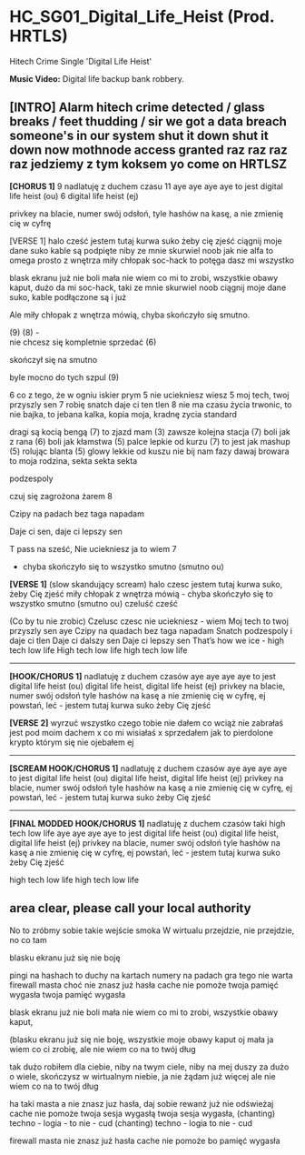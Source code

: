 # HC_SG01_Digital_Life_Heist (Prod. HRTLS)
Hitech Crime Single 'Digital Life Heist'

**Music Video:** Digital life backup bank robbery.

**[INTRO]**
Alarm
hitech crime detected 
/ glass breaks / feet thudding /
sir we got a data breach someone's in our system
shut it down shut it down now
mothnode access granted
raz raz raz raz jedziemy z tym koksem yo
come on HRTLSZ
---
**[CHORUS 1]**
9 nadlatuję z duchem czasu
11 aye aye aye aye to jest digital life heist (ou) 
6 digital life heist (ej)

privkey na blacie, numer swój odsłoń, 
tyle hashów na kasę, a nie zmienię cię w cyfrę

[VERSE 1]
halo cześć jestem tutaj kurwa suko żeby cię zjeść
ciągnij moje dane suko
kable są podpięte
niby ze mnie skurwiel noob
jak nie alfa to omega
prosto z wnętrza miły chłopak
soc-hack to potęga dasz mi wszystko 

blask ekranu już nie boli 
mała nie wiem co mi to zrobi, wszystkie obawy kaput, 
dużo da mi soc-hack, taki ze mnie skurwiel noob
ciągnij moje dane suko, kable podłączone są i już

Ale miły chłopak z wnętrza mówią, chyba skończyło się smutno.




(9) 
(8)  -   
nie chcesz się kompletnie sprzedać
(6) 

skończył się na smutno

byle mocno do tych szpul 
(9)   




6 co z tego, że 
w ogniu iskier prym 5
nie uciekniesz wiesz 5
moj tech, twoj przyszly sen 7
robię snatch 
daje ci ten tlen 8
nie ma czasu życia trwonic, 
to nie bajka, to jebana kalka, 
kopia moja, kradnę zycia standard

dragi są kocią bengą (7)
to zjazd mam (3)
zawsze kolejna stacja (7)
boli jak z rana (6)
boli jak kłamstwa (5)
palce lepkie od kurzu (7)
to jest jak mashup (5)
rolując blanta (5)
glowy lekkie od kuszu
nie bij nam fazy 
dawaj browara
to moja rodzina,
sekta sekta sekta


podzespoly

czuj się zagrożona żarem 8

Czipy na padach
bez taga napadam

Daje ci sen, daje ci lepszy sen

T pass na sześć, 
Nie uciekniesz ja to wiem 7


 - chyba skończyło się to wszystko smutno (smutno ou)

**[VERSE 1]** (slow skandujący scream) 
halo czesc jestem tutaj kurwa suko, żeby Cię zjeść
miły chłopak z wnętrza mówią - chyba skończyło się to wszystko smutno (smutno ou)
czeluść cześć










(Co by tu nie zrobic)
Czelusc czesc nie uciekniesz - wiem
Moj tech to twoj przyszly sen aye
Czipy na quadach bez taga napadam
Snatch podzespoly i daje ci tlen
Daje ci dalszy sen
Daje ci lepszy sen
That’s how we ice - high tech low life
High tech low life high tech low life


---

**[HOOK/CHORUS 1]**
nadlatuję z duchem czasów 
aye aye aye aye to jest digital life heist (ou)
digital life heist, digital life heist (ej)
privkey na blacie, numer swój odsłoń
tyle hashów na kasę a nie zmienię cię w cyfrę, ej 
powstań, leć - jestem tutaj kurwa suko żeby Cię zjeść

**[VERSE 2]**
wyrzuć wszystko czego tobie nie dałem
co wciąż nie zabrałaś jest pod moim dachem
x co mi wisiałaś 
x sprzedałem
jak to pierdolone krypto 
którym się nie ojebałem ej


---

**[SCREAM HOOK/CHORUS 1]**
nadlatuję z duchem czasów 
aye aye aye aye to jest digital life heist (ou)
digital life heist, digital life heist (ej)
privkey na blacie, numer swój odsłoń
tyle hashów na kasę a nie zmienię cię w cyfrę, ej 
powstań, leć - jestem tutaj kurwa suko żeby Cię zjeść

---

**[FINAL MODDED HOOK/CHORUS 1]**
nadlatuję z duchem czasów taki high tech low life
aye aye aye aye to jest digital life heist (ou)
digital life heist, digital life heist (ej)
privkey na blacie, numer swój odsłoń
tyle hashów na kasę a nie zmienię cię w cyfrę, ej 
powstań, leć - jestem tutaj kurwa suko żeby Cię zjeść

high tech low life
high tech low life

area clear, please call your local authority
---


No to zróbmy sobie takie wejście smoka
W wirtualu przejdzie, nie przejdzie, no co tam

blasku ekranu już się nie boję

pingi na hashach to duchy na kartach
numery na padach gra tego nie warta
firewall masta choć nie znasz już hasła
cache nie pomoże twoja pamięć wygasła
twoja pamięć wygasła

blask ekranu już nie boli 
mała nie wiem co mi to zrobi, wszystkie obawy kaput, 

(blasku ekranu już się nie boję, wszystkie moje obawy kaput
oj mała ja wiem co ci zrobię, ale nie wiem co na to twój dług

tak dużo robiłem dla ciebie, niby na twym ciele, niby na mej duszy za dużo o wiele, skończysz w wirtualnym niebie, ja nie żądam już więcej ale nie wiem co na to twój dług

ha taki masta a nie znasz juz hasła, 
daj sobie rewanż już nie odświeżaj 
cache nie pomoże twoja sesja wygasłą
twoja sesja wygasła,
(chanting) techno - logia - to nie - cud 
(chanting) techno - logia to nie - cud

firewall masta nie znasz już hasła
cache nie pomoże bo pamięć wygasła
